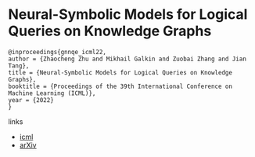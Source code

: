 # Neural-Symbolic Models for Logical Queries on Knowledge Graphs

```
@inproceedings{gnnqe_icml22,
author = {Zhaocheng Zhu and Mikhail Galkin and Zuobai Zhang and Jian Tang},
title = {Neural-Symbolic Models for Logical Queries on Knowledge Graphs},
booktitle = {Proceedings of the 39th International Conference on Machine Learning (ICML)},
year = {2022}
}
```

links
- [icml](https://icml.cc/Conferences/2022/Schedule?showEvent=16234)
- [arXiv](https://arxiv.org/abs/2205.10128)
